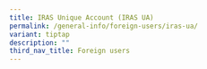 ```yaml
---
title: IRAS Unique Account (IRAS UA)
permalink: /general-info/foreign-users/iras-ua/
variant: tiptap
description: ""
third_nav_title: Foreign users
---
```

